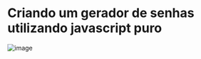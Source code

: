 # Criando um gerador de senhas utilizando javascript puro
![image](https://user-images.githubusercontent.com/82972465/169147988-fb0a1546-81d6-4b37-a6a4-3a19b8a90e12.png)
